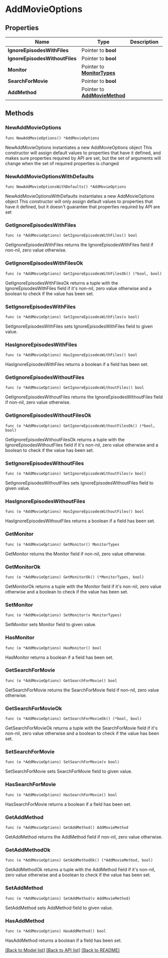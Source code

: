# AddMovieOptions

## Properties

Name | Type | Description | Notes
------------ | ------------- | ------------- | -------------
**IgnoreEpisodesWithFiles** | Pointer to **bool** |  | [optional] 
**IgnoreEpisodesWithoutFiles** | Pointer to **bool** |  | [optional] 
**Monitor** | Pointer to [**MonitorTypes**](MonitorTypes.md) |  | [optional] 
**SearchForMovie** | Pointer to **bool** |  | [optional] 
**AddMethod** | Pointer to [**AddMovieMethod**](AddMovieMethod.md) |  | [optional] 

## Methods

### NewAddMovieOptions

`func NewAddMovieOptions() *AddMovieOptions`

NewAddMovieOptions instantiates a new AddMovieOptions object
This constructor will assign default values to properties that have it defined,
and makes sure properties required by API are set, but the set of arguments
will change when the set of required properties is changed

### NewAddMovieOptionsWithDefaults

`func NewAddMovieOptionsWithDefaults() *AddMovieOptions`

NewAddMovieOptionsWithDefaults instantiates a new AddMovieOptions object
This constructor will only assign default values to properties that have it defined,
but it doesn't guarantee that properties required by API are set

### GetIgnoreEpisodesWithFiles

`func (o *AddMovieOptions) GetIgnoreEpisodesWithFiles() bool`

GetIgnoreEpisodesWithFiles returns the IgnoreEpisodesWithFiles field if non-nil, zero value otherwise.

### GetIgnoreEpisodesWithFilesOk

`func (o *AddMovieOptions) GetIgnoreEpisodesWithFilesOk() (*bool, bool)`

GetIgnoreEpisodesWithFilesOk returns a tuple with the IgnoreEpisodesWithFiles field if it's non-nil, zero value otherwise
and a boolean to check if the value has been set.

### SetIgnoreEpisodesWithFiles

`func (o *AddMovieOptions) SetIgnoreEpisodesWithFiles(v bool)`

SetIgnoreEpisodesWithFiles sets IgnoreEpisodesWithFiles field to given value.

### HasIgnoreEpisodesWithFiles

`func (o *AddMovieOptions) HasIgnoreEpisodesWithFiles() bool`

HasIgnoreEpisodesWithFiles returns a boolean if a field has been set.

### GetIgnoreEpisodesWithoutFiles

`func (o *AddMovieOptions) GetIgnoreEpisodesWithoutFiles() bool`

GetIgnoreEpisodesWithoutFiles returns the IgnoreEpisodesWithoutFiles field if non-nil, zero value otherwise.

### GetIgnoreEpisodesWithoutFilesOk

`func (o *AddMovieOptions) GetIgnoreEpisodesWithoutFilesOk() (*bool, bool)`

GetIgnoreEpisodesWithoutFilesOk returns a tuple with the IgnoreEpisodesWithoutFiles field if it's non-nil, zero value otherwise
and a boolean to check if the value has been set.

### SetIgnoreEpisodesWithoutFiles

`func (o *AddMovieOptions) SetIgnoreEpisodesWithoutFiles(v bool)`

SetIgnoreEpisodesWithoutFiles sets IgnoreEpisodesWithoutFiles field to given value.

### HasIgnoreEpisodesWithoutFiles

`func (o *AddMovieOptions) HasIgnoreEpisodesWithoutFiles() bool`

HasIgnoreEpisodesWithoutFiles returns a boolean if a field has been set.

### GetMonitor

`func (o *AddMovieOptions) GetMonitor() MonitorTypes`

GetMonitor returns the Monitor field if non-nil, zero value otherwise.

### GetMonitorOk

`func (o *AddMovieOptions) GetMonitorOk() (*MonitorTypes, bool)`

GetMonitorOk returns a tuple with the Monitor field if it's non-nil, zero value otherwise
and a boolean to check if the value has been set.

### SetMonitor

`func (o *AddMovieOptions) SetMonitor(v MonitorTypes)`

SetMonitor sets Monitor field to given value.

### HasMonitor

`func (o *AddMovieOptions) HasMonitor() bool`

HasMonitor returns a boolean if a field has been set.

### GetSearchForMovie

`func (o *AddMovieOptions) GetSearchForMovie() bool`

GetSearchForMovie returns the SearchForMovie field if non-nil, zero value otherwise.

### GetSearchForMovieOk

`func (o *AddMovieOptions) GetSearchForMovieOk() (*bool, bool)`

GetSearchForMovieOk returns a tuple with the SearchForMovie field if it's non-nil, zero value otherwise
and a boolean to check if the value has been set.

### SetSearchForMovie

`func (o *AddMovieOptions) SetSearchForMovie(v bool)`

SetSearchForMovie sets SearchForMovie field to given value.

### HasSearchForMovie

`func (o *AddMovieOptions) HasSearchForMovie() bool`

HasSearchForMovie returns a boolean if a field has been set.

### GetAddMethod

`func (o *AddMovieOptions) GetAddMethod() AddMovieMethod`

GetAddMethod returns the AddMethod field if non-nil, zero value otherwise.

### GetAddMethodOk

`func (o *AddMovieOptions) GetAddMethodOk() (*AddMovieMethod, bool)`

GetAddMethodOk returns a tuple with the AddMethod field if it's non-nil, zero value otherwise
and a boolean to check if the value has been set.

### SetAddMethod

`func (o *AddMovieOptions) SetAddMethod(v AddMovieMethod)`

SetAddMethod sets AddMethod field to given value.

### HasAddMethod

`func (o *AddMovieOptions) HasAddMethod() bool`

HasAddMethod returns a boolean if a field has been set.


[[Back to Model list]](../README.md#documentation-for-models) [[Back to API list]](../README.md#documentation-for-api-endpoints) [[Back to README]](../README.md)


